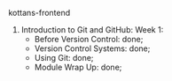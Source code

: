 kottans-frontend

1. Introduction to Git and GitHub:
  Week 1:
    - Before Version Control: done;
    - Version Control Systems: done;
    - Using Git: done;
    - Module Wrap Up: done; 